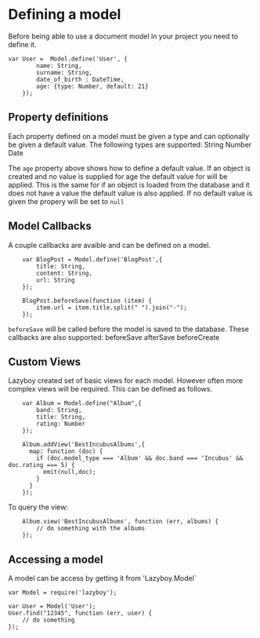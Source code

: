 Defining a model
================

Before being able to use a document model in your project you need to define it. 

	var User =	Model.define('User', {
			name: String,
			surname: String,
			date_of_birth : DateTime,
			age: {type: Number, default: 21}
		});

## Property definitions

Each property defined on a model must be given a type and can optionally be given a default value. The following types are supported:
		String
		Number
		Date
		
The `age` property above shows how to define a default value. If an object is created and no value is supplied for age the default value for will be applied.
This is the same for if an object is loaded from the database and it does not have a value the default value is also applied. If no default value is given the 
propery will be set to `null`

## Model Callbacks

A couple callbacks are avaible and can be defined on a model.
		
		var BlogPost = Model.define('BlogPost',{
			title: String,
			content: String,
			url: String
		});
		
		BlogPost.beforeSave(function (item) {
			item.url = item.title.split(" ").join("-");
		});
			
`beforeSave` will be called before the model is saved to the database. These callbacks are also supported:
		beforeSave
		afterSave
		beforeCreate

## Custom Views

Lazyboy created set of basic views for each model. However often more complex views will be required. This can be defined as follows.
		
		var Album = Model.define("Album",{
			band: String, 
			title: String, 
			rating: Number
		});

		Album.addView('BestIncubusAlbums',{ 
		  map: function (doc) {
			if (doc.model_type === 'Album' && doc.band === 'Incubus' && doc.rating === 5) {
			  emit(null,doc);
			}
		  }
		});
		
To query the view:

		Album.view('BestIncubusAlbums', function (err, albums) {
			// do something with the albums
		});
		
## Accessing a model

A model can be access by getting it from 'Lazyboy.Model` 

	var Model = require('lazyboy');
	
	var User = Model('User');
	User.find("12345", function (err, user) {
		// do something
	});
	

	

		
